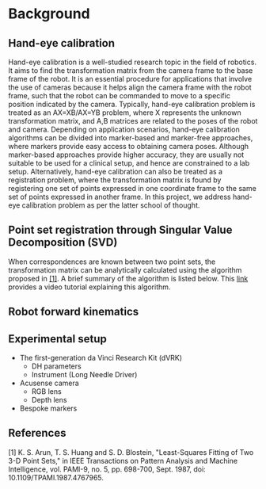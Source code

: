 # Background

## Hand-eye calibration
Hand-eye calibration is a well-studied research topic in the field of robotics. It aims to find the transformation matrix from the camera frame to the base frame of the robot. It is an essential procedure for applications that involve the use of cameras because it helps align the camera frame with the robot frame, such that the robot can be commanded to move to a specific position indicated by the camera. Typically, hand-eye calibration problem is treated as an AX=XB/AX=YB problem, where X represents the unknown transformation matrix, and A,B matrices are related to the poses of the robot and camera. Depending on application scenarios, hand-eye calibration algorithms can be divided into marker-based and marker-free approaches, where markers provide easy access to obtaining camera poses. Although marker-based approaches provide higher accuracy, they are usually not suitable to be used for a clinical setup, and hence are constrained to a lab setup. Alternatively, hand-eye calibration can also be treated as a registration problem, where the transformation matrix is found by registering one set of points expressed in one coordinate frame to the same set of points expressed in another frame. In this project, we address hand-eye calibration problem as per the latter school of thought.

## Point set registration through Singular Value Decomposition (SVD)
When correspondences are known between two point sets, the transformation matrix can be analytically calculated using the algorithm proposed in [[1]](#1). A brief summary of the algorithm is listed below. This [link](https://www.youtube.com/watch?v=dhzLQfDBx2Q) provides a video tutorial explaining this algorithm.

## Robot forward kinematics

## Experimental setup
- The first-generation da Vinci Research Kit (dVRK)
    - DH parameters
    - Instrument (Long Needle Driver)
- Acusense camera 
    - RGB lens
    - Depth lens
- Bespoke markers

## References
<a id="1">[1]</a> 
K. S. Arun, T. S. Huang and S. D. Blostein, "Least-Squares Fitting of Two 3-D Point Sets," in IEEE Transactions on Pattern Analysis and Machine Intelligence, vol. PAMI-9, no. 5, pp. 698-700, Sept. 1987, doi: 10.1109/TPAMI.1987.4767965.

